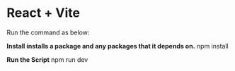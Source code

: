# React + Vite
Run the command as below:

**Install installs a package and any packages that it depends on.**
npm install

**Run the Script**
npm run dev
